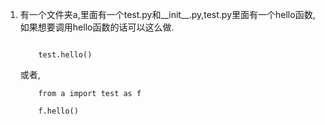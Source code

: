 1. 有一个文件夹a,里面有一个test.py和__init__.py,test.py里面有一个hello函数,如果想要调用hello函数的话可以这么做.

	```from a import test
		
		test.hello()
	```
	
	或者,

	```
		from a import test as f
	
		f.hello()
	```
